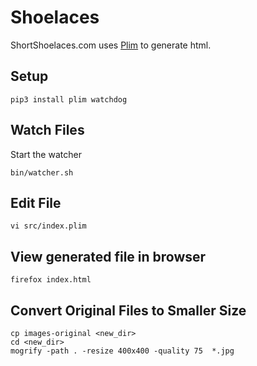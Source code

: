 Shoelaces
=========

ShortShoelaces.com uses [Plim](https://github.com/avanov/Plim) to generate html.


Setup
-----

    pip3 install plim watchdog


Watch Files
-----------

Start the watcher

    bin/watcher.sh


Edit File
---------

    vi src/index.plim


View generated file in browser
------------------------------

    firefox index.html


Convert Original Files to Smaller Size
--------------------------------------

    cp images-original <new_dir>
    cd <new_dir>
    mogrify -path . -resize 400x400 -quality 75  *.jpg
